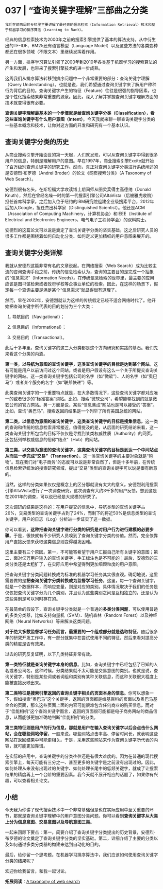 # 037 | “查询关键字理解”三部曲之分类

    我们在前两周的专栏里主要讲解了最经典的信息检索（Information Retrieval）技术和基于机器学习的排序算法（Learning to Rank）。

经典的信息检索技术为2000年之前的搜索引擎提供了基本的算法支持。从中衍生出的TF-IDF、BM25还有语言模型（Language Model）以及这些方法的各类变种都还在很多领域（不限文本）里继续发挥着作用。

另一方面，排序学习算法引领了2000年到2010年各类基于机器学习的搜索算法的产生和发展，也带来了搜索引擎技术的进一步成熟。

这周我们从排序算法转移到排序问题中一个非常重要的部分：查询关键字理解（Query Understanding）。也就是说，我们希望通过查询关键字来了解用户种种行为背后的目的。查询关键字产生的特征（Feature）往往是很强的指导因素，也是个性化搜索结果非常重要的源泉。因此，深入了解并掌握查询关键字理解方面的技术就变得很有必要。

**查询关键字理解最基本的一个步骤就是给查询关键字分类（Classification），看这些查询关键字有什么用户意图（Intent）**。今天我就来聊一聊查询关键字分类的一些基本概念和技术，让你对这方面的开发和研究有一个基本认识。

## 查询关键字分类的历史

从商业搜索引擎开始面世的第一天起，人们就发现，可以从查询关键字中得到很多用户的信息，特别是理解用户的意图。早在1997年，商业搜索引擎Excite就开始了百万级别查询关键字的研究工作。然而，真正对查询关键字分类进行系统阐述的是安德烈·布罗德（Andrei Broder）的论文《网页搜索分类》（A Taxonomy of Web Search）。

安德烈很有名头，在斯坦福大学攻读博士期间师从图灵奖得主高德纳（Donald Knuth），然后在曾经名噪一时的第一代搜索引擎公司AltaVista（后被雅虎收购）担任首席科学家，之后加入位于纽约的IBM研究院组建企业级搜索平台，2012年后加入Google，担任杰出科学家（Distinguished Scientist）。他还是ACM（Association of Computing Machinery，计算机协会）和IEEE（Institute of Electrical and Electronics Engineers，电气电子工程师学会）的双料院士。

安德烈的这篇论文可以说是奠定了查询关键字分类的坚实基础。这之后研究人员的很多工作都是围绕着如何自动化分类、如何定义更加精细的用户意图来展开的。

## 查询关键字分类详解

我就从安德烈这篇非常有名的文章说起。在网络搜索（Web Search）成为比较主流的咨询查询手段之前，传统的信息检索认为，查询的主要目的是完成一个抽象的“信息需求”（Information Needs）。在传统信息检索的世界里，最主要的应用应该是图书馆检索或者政府学校等企事业单位的检索。因此，在这样的场景下，假定每一个查询主要是满足某个“信息需求”就显得很有道理了。

然而，早在2002年，安德烈就认为这样的传统假定已经不适合网络时代了。他开始把查询关键字所代表的目的划分为三个大类：

1.  导航目的（Navigational）；
    
2.  信息目的（Informational）；
    
3.  交易目的（Transactional）。
    

此后十多年里，查询关键字的这三大分类都是这个方向研究和实践的基石。我们先来看这个分类的内涵。

**第一类，以导航为意图的查询关键字，这类查询关键字的目标是达到某个网站**。这有可能是用户以前访问过这个网站，或者是用户假设有这么一个关于所提交查询关键字的网站。这一类查询关键字包括公司的名字（如“微软”）、人的名字（如“奥巴马”）或者某个服务的名字（如“联邦快递”）等。

此类查询关键字的一个重要特点就是，在大多数情况下，这些查询关键字都对应唯一的或者很少的“标准答案”网站。比如，搜索“微软公司”，希望能够找到的就是微软公司的官方网站。另一方面是说，某些“信息集成”网站也是可以接受的“答案”。比如，查询“奥巴马”，搜索返回的结果是一个列举了所有美国总统的网站。

**第二类，以信息为意图的查询关键字，这类查询关键字的目标是搜集信息**。这一类的查询和传统的信息检索非常接近。值得提及的是，从后面的研究结论来看，这一类查询关键字所包含的目标不仅仅是寻找到某类权威性质（Authority）的网页，还包括列举权威信息的俗称“结点”（Hub）的网站。

**第三类，以交易为意图的查询关键字，这类查询关键字的目标是到达一个中间站点从而进一步完成“交易”（Transaction）**。这一类查询关键字的主要对象就是“购物”。现在我们对“电子商务”的态度可以说是非常自然了，但是十多年前，在传统信息检索界统治的搜索研究领域，提出“交易”类型的查询关键字可以说是很有新意的。

当然，这样的分类如果仅仅是概念上的区分那就没有太大的意义。安德烈利用搜索引擎AltaVista进行了一次调查研究，这次调查有大约3千多的用户反馈。想到这是在2001年的调查，可以说已经是大规模的研究了。

这次调研的结果是这样的：在用户提交的信息中，导航类型的查询关键字占26%，交易类型的查询关键字占到了24%，而剩下的将近50%是信息类型的查询关键字，用户的日志（Log）分析进一步证实了这一数据。

你可以看到，**这种把查询关键字进行分类的研究是对用户行为进行建模的必要步骤**。于是，很快就有不少研究人员嗅到了查询关键字分类的价值。然而，完全依靠用户直接反馈来获取这类信息则变得越发困难。

这里主要有三个原因。第一，不可能寄希望于用户汇报自己所有关键字的意图；第二，面对亿万用户输入的查询关键字，手工标注也是不可能的；最后，安德烈的三类分类还是太粗犷了，在实际应用中希望得到更加细颗粒度的用户意图。

把查询关键字分类问题转换成为标准的机器学习任务其实很直观。确切地说，这里需要做的是**把查询关键字分类转换成为监督学习任务**。这里，每一个查询关键字，就是一个数据样本，而响应变量，则是对应的类别。具体情况取决于我们的任务是仅仅把查询关键字分为几个类别，并且认为这些类别之间是互相独立的，还是认为这些类别是可以同时存在的。

在最简单的假设下，查询关键字分类就是一个普通的**多类分类问题**，可以使用普适的多类分类器，比如支持向量机（SVM）、随机森林（Random Forest）以及神经网络（Neural Networks）等来解决这类问题。

**对于绝大多数监督学习任务而言，最重要的一个组成部分就是选取特征**。随后很多年的研究开发工作中，有一部分就集中在尝试使用不同的特征，然后来看对提高分类的精度是否有效果。

过去的研究反复证明，以下几类特征非常有效。

**第一类特征就是查询关键字本身的信息**。比如，查询关键字中已经包括了已知的人名或者公司名，这种时候，分类结果就不太可能是交易意图的类别。也就是说，查询关键字，特别是某些词或者词组和类别有某种关联信息，而这种关联很大程度上能被直接反映出来。

**第二类特征是搜索引擎返回的查询关键字相关的页面本身的信息**。你可以想象一下，假如搜索“奥巴马”这个关键字，返回的页面都是维基百科的页面以及奥巴马基金会的页面，那么这些页面上面的内容可能很难包含任何商业的购买信息。而对于“佳能相机”这个查询关键字而言，返回的页面很可能都是电子商务网站的商品信息，从而能够更加准确地判断“佳能相机”的分类。

**第三类特征则是用户的行为信息，那就是用户在输入查询关键字以后会点击什么网站，会在哪些网站停留**。一般来说，哪些网站点击率高、停留时间长，就表明这些网站在返回结果中可能更相关。于是，采用这些网站来作为查询关键字所代表的内容，就可能更加靠谱。

在实际的应用中，查询关键字的分类往往还是有很大难度的。因为在普通的现代搜索引擎上，每天可能有三分之一、甚至更多的关键字是之前没有出现过的。因此，如何处理从来没有出现过的关键字、如何处理长尾中的低频关键字，就成了让搜索结果的精度再上一个台阶的重要因素。我今天就不展开相应的话题了，如果你有兴趣，可以查看相关论文。

## 小结

今天我为你讲了现代搜索技术中一个非常基础但是也在实际应用中至关重要的环节，那就是查询关键字理解中的用户意图分类问题。你可以看到**查询关键字从大类上分为信息意图、交易意图以及导航意图三类**。

一起来回顾下要点：第一，简要介绍了查询关键字分类提出的历史背景，安德烈·布罗德的论文奠定了查询关键字分类的坚实基础。第二，详细介绍了主要的分类以及如何通过多类分类器的构建来达到自动化的目的。

最后，给你留一个思考题，在机器学习排序算法中，我们应该如何使用查询关键字分类的结果呢？

欢迎你给我留言，和我一起讨论。

**拓展阅读**：[A taxonomy of web search](https://www.cis.upenn.edu/~nenkova/Courses/cis430/p3-broder.pdf)
    